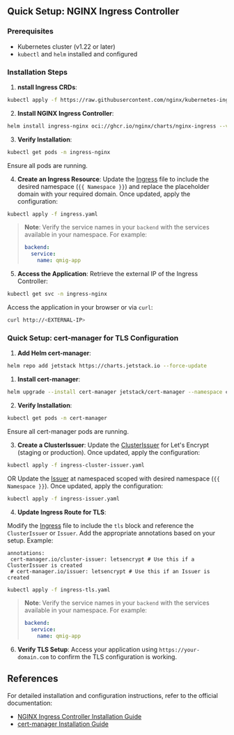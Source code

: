 ## Quick Setup: NGINX Ingress Controller

### Prerequisites
- Kubernetes cluster (v1.22 or later)
- `kubectl` and `helm` installed and configured

### Installation Steps

1. **nstall Ingress CRDs**:
  ```bash
  kubectl apply -f https://raw.githubusercontent.com/nginx/kubernetes-ingress/v5.0.0/deploy/crds.yaml
  ```

2. **Install NGINX Ingress Controller**:
  ```bash
  helm install ingress-nginx oci://ghcr.io/nginx/charts/nginx-ingress --version 2.1.0 --create-namespace -n ingress-nginx
  ```

3. **Verify Installation**:
  ```bash
  kubectl get pods -n ingress-nginx
  ```

  Ensure all pods are running.

4. **Create an Ingress Resource**:
  Update the [Ingress](ingress.yaml) file to include the desired namespace (`{{ Namespace }}`) and replace the placeholder domain with your required domain. Once updated, apply the configuration:

  ```bash
  kubectl apply -f ingress.yaml
  ```

  > **Note**: Verify the service names in your `backend` with the services available in your namespace. For example:
  > ```yaml
  > backend:
  >   service:
  >     name: qmig-app
  > ```


5. **Access the Application**:
  Retrieve the external IP of the Ingress Controller:
  ```bash
  kubectl get svc -n ingress-nginx
  ```

  Access the application in your browser or via `curl`:
  ```bash
  curl http://<EXTERNAL-IP>
  ```

### Quick Setup: cert-manager for TLS Configuration

1. **Add Helm cert-manager**:
  ```bash
  helm repo add jetstack https://charts.jetstack.io --force-update
  ```

1. **Install cert-manager**:
  ```bash
  helm upgrade --install cert-manager jetstack/cert-manager --namespace cert-manager --set crds.enabled=true --create-namespace
  ```

2. **Verify Installation**:
  ```bash
  kubectl get pods -n cert-manager
  ```

  Ensure all cert-manager pods are running.

3. **Create a ClusterIssuer**:
  Update the [ClusterIssuer](ingress-cluster-issuer.yaml) for Let's Encrypt (staging or production). Once updated, apply the configuration:
  
  ```bash
  kubectl apply -f ingress-cluster-issuer.yaml
  ```
  
  OR
  Update the [Issuer](ingress-issuer.yaml) at namespaced scoped with desired namespace (`{{ Namespace }}`). Once updated, apply the configuration:
  
  ```bash
  kubectl apply -f ingress-issuer.yaml
  ```


4. **Update Ingress Route for TLS**:

  Modify the [Ingress](ingress-tls.yaml) file to include the `tls` block and reference the `ClusterIssuer` or `Issuer`. Add the appropriate annotations based on your setup. Example:

    annotations:
     cert-manager.io/cluster-issuer: letsencrypt # Use this if a ClusterIssuer is created
     # cert-manager.io/issuer: letsencrypt # Use this if an Issuer is created

  ```bash
  kubectl apply -f ingress-tls.yaml
  ```

  > **Note**: Verify the service names in your `backend` with the services available in your namespace. For example:
  > ```yaml
  > backend:
  >   service:
  >     name: qmig-app
  > ```


6. **Verify TLS Setup**:
  Access your application using `https://your-domain.com` to confirm the TLS configuration is working.


## References

For detailed installation and configuration instructions, refer to the official documentation:

- [NGINX Ingress Controller Installation Guide](https://docs.nginx.com/nginx-ingress-controller/installation/installing-nic/installation-with-helm/)
- [cert-manager Installation Guide](https://cert-manager.io/docs/installation/helm/)
